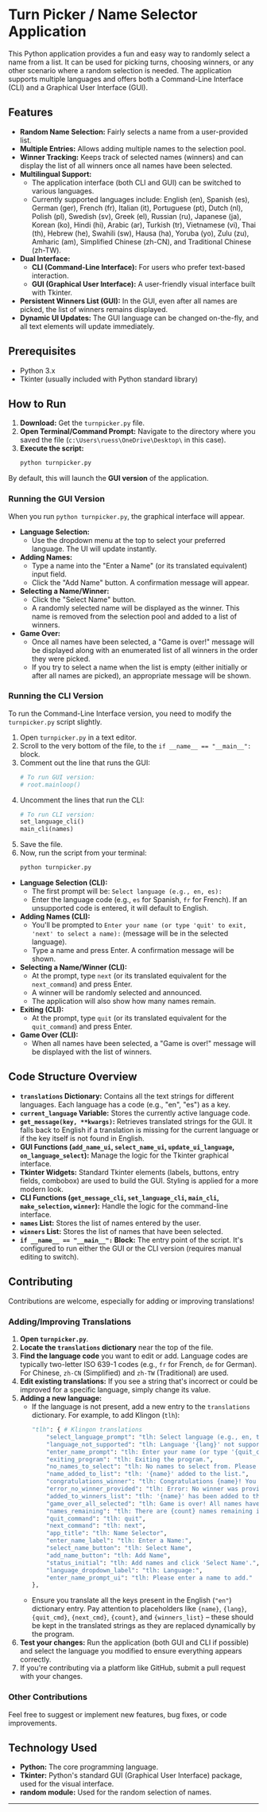# Turn Picker / Name Selector Application

This Python application provides a fun and easy way to randomly select a name from a list. It can be used for picking turns, choosing winners, or any other scenario where a random selection is needed. The application supports multiple languages and offers both a Command-Line Interface (CLI) and a Graphical User Interface (GUI).

## Features

*   **Random Name Selection:** Fairly selects a name from a user-provided list.
*   **Multiple Entries:** Allows adding multiple names to the selection pool.
*   **Winner Tracking:** Keeps track of selected names (winners) and can display the list of all winners once all names have been selected.
*   **Multilingual Support:** 
    *   The application interface (both CLI and GUI) can be switched to various languages.
    *   Currently supported languages include: English (en), Spanish (es), German (ger), French (fr), Italian (it), Portuguese (pt), Dutch (nl), Polish (pl), Swedish (sv), Greek (el), Russian (ru), Japanese (ja), Korean (ko), Hindi (hi), Arabic (ar), Turkish (tr), Vietnamese (vi), Thai (th), Hebrew (he), Swahili (sw), Hausa (ha), Yoruba (yo), Zulu (zu), Amharic (am), Simplified Chinese (zh-CN), and Traditional Chinese (zh-TW).
*   **Dual Interface:**
    *   **CLI (Command-Line Interface):** For users who prefer text-based interaction.
    *   **GUI (Graphical User Interface):** A user-friendly visual interface built with Tkinter.
*   **Persistent Winners List (GUI):** In the GUI, even after all names are picked, the list of winners remains displayed.
*   **Dynamic UI Updates:** The GUI language can be changed on-the-fly, and all text elements will update immediately.

## Prerequisites

*   Python 3.x
*   Tkinter (usually included with Python standard library)

## How to Run

1.  **Download:** Get the `turnpicker.py` file.
2.  **Open Terminal/Command Prompt:** Navigate to the directory where you saved the file (`c:\Users\ruess\OneDrive\Desktop\` in this case).
3.  **Execute the script:**
    ```bash
    python turnpicker.py
    ```

By default, this will launch the **GUI version** of the application.

### Running the GUI Version

When you run `python turnpicker.py`, the graphical interface will appear.

*   **Language Selection:**
    *   Use the dropdown menu at the top to select your preferred language. The UI will update instantly.
*   **Adding Names:**
    *   Type a name into the "Enter a Name" (or its translated equivalent) input field.
    *   Click the "Add Name" button. A confirmation message will appear.
*   **Selecting a Name/Winner:**
    *   Click the "Select Name" button.
    *   A randomly selected name will be displayed as the winner. This name is removed from the selection pool and added to a list of winners.
*   **Game Over:**
    *   Once all names have been selected, a "Game is over!" message will be displayed along with an enumerated list of all winners in the order they were picked.
    *   If you try to select a name when the list is empty (either initially or after all names are picked), an appropriate message will be shown.

### Running the CLI Version

To run the Command-Line Interface version, you need to modify the `turnpicker.py` script slightly.

1.  Open `turnpicker.py` in a text editor.
2.  Scroll to the very bottom of the file, to the `if __name__ == "__main__":` block.
3.  Comment out the line that runs the GUI:
    ```python
    # To run GUI version:
    # root.mainloop() 
    ```
4.  Uncomment the lines that run the CLI:
    ```python
    # To run CLI version:
    set_language_cli() 
    main_cli(names)
    ```
5.  Save the file.
6.  Now, run the script from your terminal:
    ```bash
    python turnpicker.py
    ```

*   **Language Selection (CLI):**
    *   The first prompt will be: `Select language (e.g., en, es):`
    *   Enter the language code (e.g., `es` for Spanish, `fr` for French). If an unsupported code is entered, it will default to English.
*   **Adding Names (CLI):**
    *   You'll be prompted to `Enter your name (or type 'quit' to exit, 'next' to select a name):` (message will be in the selected language).
    *   Type a name and press Enter. A confirmation message will be shown.
*   **Selecting a Name/Winner (CLI):**
    *   At the prompt, type `next` (or its translated equivalent for the `next_command`) and press Enter.
    *   A winner will be randomly selected and announced.
    *   The application will also show how many names remain.
*   **Exiting (CLI):**
    *   At the prompt, type `quit` (or its translated equivalent for the `quit_command`) and press Enter.
*   **Game Over (CLI):**
    *   When all names have been selected, a "Game is over!" message will be displayed with the list of winners.

## Code Structure Overview

*   **`translations` Dictionary:** Contains all the text strings for different languages. Each language has a code (e.g., "en", "es") as a key.
*   **`current_language` Variable:** Stores the currently active language code.
*   **`get_message(key, **kwargs)`:** Retrieves translated strings for the GUI. It falls back to English if a translation is missing for the current language or if the key itself is not found in English.
*   **GUI Functions (`add_name_ui`, `select_name_ui`, `update_ui_language`, `on_language_select`):** Manage the logic for the Tkinter graphical interface.
*   **Tkinter Widgets:** Standard Tkinter elements (labels, buttons, entry fields, combobox) are used to build the GUI. Styling is applied for a more modern look.
*   **CLI Functions (`get_message_cli`, `set_language_cli`, `main_cli`, `make_selection`, `winner`):** Handle the logic for the command-line interface.
*   **`names` List:** Stores the list of names entered by the user.
*   **`winners` List:** Stores the list of names that have been selected.
*   **`if __name__ == "__main__":` Block:** The entry point of the script. It's configured to run either the GUI or the CLI version (requires manual editing to switch).

## Contributing

Contributions are welcome, especially for adding or improving translations!

### Adding/Improving Translations

1.  **Open `turnpicker.py`**.
2.  **Locate the `translations` dictionary** near the top of the file.
3.  **Find the language code** you want to edit or add. Language codes are typically two-letter ISO 639-1 codes (e.g., `fr` for French, `de` for German). For Chinese, `zh-CN` (Simplified) and `zh-TW` (Traditional) are used.
4.  **Edit existing translations:** If you see a string that's incorrect or could be improved for a specific language, simply change its value.
5.  **Adding a new language:**
    *   If the language is not present, add a new entry to the `translations` dictionary. For example, to add Klingon (`tlh`):
        ```python
        "tlh": { # Klingon translations
            "select_language_prompt": "tlh: Select language (e.g., en, tlh): ",
            "language_not_supported": "tlh: Language '{lang}' not supported. Using English.",
            "enter_name_prompt": "tlh: Enter your name (or type '{quit_cmd}' to exit, '{next_cmd}' to select a name): ",
            "exiting_program": "tlh: Exiting the program.",
            "no_names_to_select": "tlh: No names to select from. Please add some names first.",
            "name_added_to_list": "tlh: '{name}' added to the list.",
            "congratulations_winner": "tlh: Congratulations {name}! You are the winner!",
            "error_no_winner_provided": "tlh: Error: No winner was provided to the winner function.",
            "added_to_winners_list": "tlh: '{name}' has been added to the winners list.",
            "game_over_all_selected": "tlh: Game is over! All names have been selected. The winners are: {winners_list}",
            "names_remaining": "tlh: There are {count} names remaining in the selection pool.",
            "quit_command": "tlh: quit",
            "next_command": "tlh: next",
            "app_title": "tlh: Name Selector",
            "enter_name_label": "tlh: Enter a Name:",
            "select_name_button": "tlh: Select Name",
            "add_name_button": "tlh: Add Name",
            "status_initial": "tlh: Add names and click 'Select Name'.",
            "language_dropdown_label": "tlh: Language:",
            "enter_name_prompt_ui": "tlh: Please enter a name to add."
        },
        ```
    *   Ensure you translate all the keys present in the English (`"en"`) dictionary entry. Pay attention to placeholders like `{name}`, `{lang}`, `{quit_cmd}`, `{next_cmd}`, `{count}`, and `{winners_list}` – these should be kept in the translated strings as they are replaced dynamically by the program.
6.  **Test your changes:** Run the application (both GUI and CLI if possible) and select the language you modified to ensure everything appears correctly.
7.  If you're contributing via a platform like GitHub, submit a pull request with your changes.

### Other Contributions

Feel free to suggest or implement new features, bug fixes, or code improvements.

## Technology Used

*   **Python:** The core programming language.
*   **Tkinter:** Python's standard GUI (Graphical User Interface) package, used for the visual interface.
*   **random module:** Used for the random selection of names.

---

